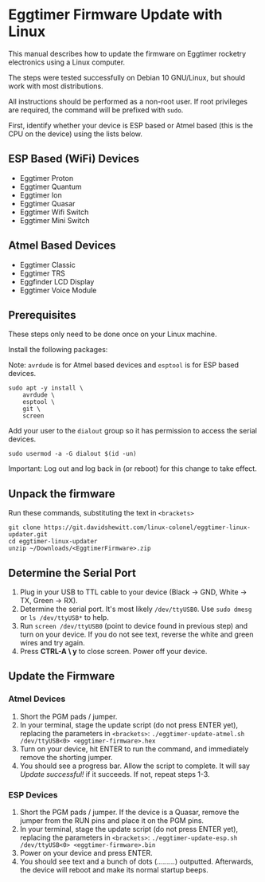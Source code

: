 Eggtimer Firmware Update with Linux
===================================

This manual describes how to update the firmware on Eggtimer rocketry electronics using a Linux computer.

The steps were tested successfully on Debian 10 GNU/Linux, but should work with most distributions.

All instructions should be performed as a non-root user.  If root privileges are required, the command will be prefixed with `sudo`.

First, identify whether your device is ESP based or Atmel based (this is the CPU on the device) using the lists below.

ESP Based (WiFi) Devices
------------------------

* Eggtimer Proton
* Eggtimer Quantum
* Eggtimer Ion
* Eggtimer Quasar
* Eggtimer Wifi Switch
* Eggtimer Mini Switch

Atmel Based Devices
-------------------

* Eggtimer Classic
* Eggtimer TRS
* Eggfinder LCD Display
* Eggtimer Voice Module


Prerequisites
-------------

These steps only need to be done once on your Linux machine.

Install the following packages:

Note: `avrdude` is for Atmel based devices and `esptool` is for ESP based devices.

```
sudo apt -y install \
    avrdude \
    esptool \
    git \
    screen

```

Add your user to the `dialout` group so it has permission to access the serial devices.


```
sudo usermod -a -G dialout $(id -un)
```

Important: Log out and log back in (or reboot) for this change to take effect.


Unpack the firmware
-------------------

Run these commands, substituting the text in `<brackets>`

```
git clone https://git.davidshewitt.com/linux-colonel/eggtimer-linux-updater.git
cd eggtimer-linux-updater
unzip ~/Downloads/<EggtimerFirmware>.zip
```

Determine the Serial Port
-------------------------

1. Plug in your USB to TTL cable to your device (Black -> GND, White -> TX, Green -> RX).
2. Determine the serial port.  It's most likely `/dev/ttyUSB0`.  Use `sudo dmesg` or `ls /dev/ttyUSB*` to help.
3. Run `screen /dev/ttyUSB0` (point to device found in previous step) and turn on your device.  If you do not see text, reverse the white and green wires and try again.
4. Press **CTRL-A \ y** to close screen.  Power off your device.

Update the Firmware
-------------------

### Atmel Devices

1. Short the PGM pads / jumper.
2. In your terminal, stage the update script (do not press ENTER yet), replacing the parameters in `<brackets>`: `./eggtimer-update-atmel.sh /dev/ttyUSB<0> <eggtimer-firmware>.hex`
3. Turn on your device, hit ENTER to run the command, and immediately remove the shorting jumper.
4. You should see a progress bar.  Allow the script to complete.  It will say *Update successful!* if it succeeds.  If not, repeat steps 1-3.

### ESP Devices

1. Short the PGM pads / jumper.  If the device is a Quasar, remove the jumper from the RUN pins and place it on the PGM pins.
2. In your terminal, stage the update script (do not press ENTER yet), replacing the parameters in `<brackets>`: `./eggtimer-update-esp.sh /dev/ttyUSB<0> <eggtimer-firmware>.bin`
3. Power on your device and press ENTER.
4. You should see text and a bunch of dots (.........) outputted.  Afterwards, the device will reboot and make its normal startup beeps.
